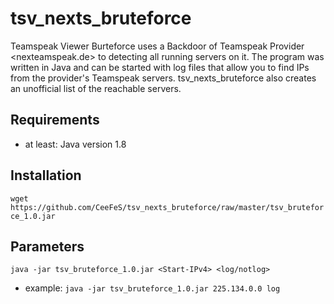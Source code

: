 # tsv_nexts_bruteforce
Teamspeak Viewer Burteforce uses a Backdoor of Teamspeak Provider <nexteamspeak.de> to detecting all running servers on it. The program was written in Java and can be started with log files that allow you to find IPs from the provider's Teamspeak servers. tsv_nexts_bruteforce also creates an unofficial list of the reachable servers.




## Requirements
- at least: Java version 1.8

## Installation
 `wget https://github.com/CeeFeS/tsv_nexts_bruteforce/raw/master/tsv_bruteforce_1.0.jar`

## Parameters

```
java -jar tsv_bruteforce_1.0.jar <Start-IPv4> <log/notlog>
```
- example: `java -jar tsv_bruteforce_1.0.jar 225.134.0.0 log`

